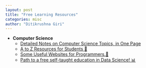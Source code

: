 ```yaml
---
layout: post
title: "Free Learning Resources"
categories: misc
author: "Ditikrushna Giri"
---
```


 - **Computer Science** 
	 - [Detailed Notes on Computer Science Topics, in One Page](https://github.com/darshanime/notes)
	 - [ A to Z Resources for Students 👦](https://github.com/dipakkr/A-to-Z-Resources-for-Students)
	 - [Some Useful Websites for Programmers.🥰](sdmg15/Best-websites-a-programmer-should-visit)
	 - [Path to a free self-taught education in Data Science! 📊 ](https://github.com/ditikrushna/data-science)


	
